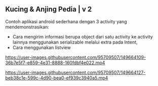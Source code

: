 ## Kucing & Anjing Pedia | v 2

Contoh aplikasi android sederhana dengan 3 activity yang mendemonstrasikan:
* Cara mengirim informasi berupa object dari satu activity ke activity lainnya menggunakan serializable melalui extra pada Intent,
* Cara menggunakan listview




https://user-images.githubusercontent.com/95709507/149664109-36b7e5f7-e859-4e31-8888-160fdbf4e022.mp4



https://user-images.githubusercontent.com/95709507/149664127-beb38c1e-599c-4d90-bea0-ef939c3940a5.mp4


